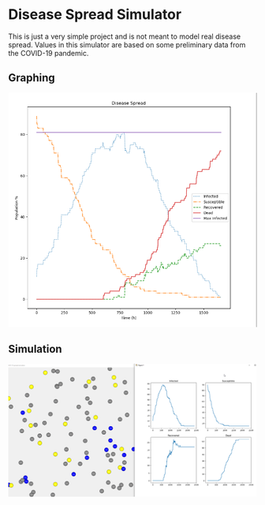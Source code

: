 # Disease Spread Simulator

This is just a very simple project and is not meant to model real disease spread.
Values in this simulator are based on some preliminary data from the COVID-19 pandemic.

## Graphing
![graph](graph.png)

## Simulation
![sim](sim.png)
